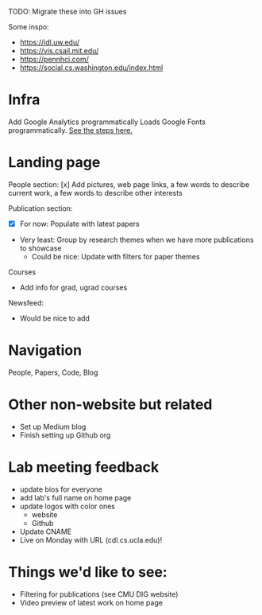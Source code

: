 TODO: Migrate these into GH issues 

Some inspo: 
- https://idl.uw.edu/
- https://vis.csail.mit.edu/
- https://pennhci.com/
- https://social.cs.washington.edu/index.html

# Infra
Add Google Analytics programmatically
Loads Google Fonts programmatically. [See the steps here.](https://stackoverflow.com/questions/71803793/how-do-i-add-a-google-font-to-a-jekyll-theme)

# Landing page
People section: 
[x] Add pictures, web page links, a few words to describe current work, a few words to describe other interests

Publication section: 
- [x] For now: Populate with latest papers 
- Very least: Group by research themes when we have more publications to showcase
    - Could be nice: Update with filters for paper themes

Courses
- Add info for grad, ugrad courses

Newsfeed:
- Would be nice to add

# Navigation
People, Papers, Code, Blog

# Other non-website but related
- Set up Medium blog
- Finish setting up Github org


# Lab meeting feedback
- update bios for everyone
- add lab's full name on home page
- update logos with color ones
    - website
    - Github
- Update CNAME
- Live on Monday with URL (cdl.cs.ucla.edu)!


# Things we'd like to see: 
- Filtering for publications (see CMU DIG website)
- Video preview of latest work on home page

